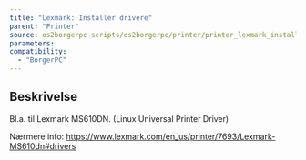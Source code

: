 ```yaml
---
title: "Lexmark: Installer drivere"
parent: "Printer"
source: os2borgerpc-scripts/os2borgerpc/printer/printer_lexmark_install_drivers.sh
parameters:
compatibility:
  - "BorgerPC"
---
```


## Beskrivelse
Bl.a. til Lexmark MS610DN. (Linux Universal Printer Driver)

Nærmere info:
https://www.lexmark.com/en_us/printer/7693/Lexmark-MS610dn#drivers